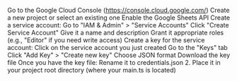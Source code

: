 Go to the Google Cloud Console (https://console.cloud.google.com/)
Create a new project or select an existing one
Enable the Google Sheets API
Create a service account:
Go to "IAM & Admin" > "Service Accounts"
Click "Create Service Account"
Give it a name and description
Grant it appropriate roles (e.g., "Editor" if you need write access)
Create a key for the service account:
Click on the service account you just created
Go to the "Keys" tab
Click "Add Key" > "Create new key"
Choose JSON format
Download the key file
Once you have the key file:
Rename it to credentials.json
2. Place it in your project root directory (where your main.ts is located)